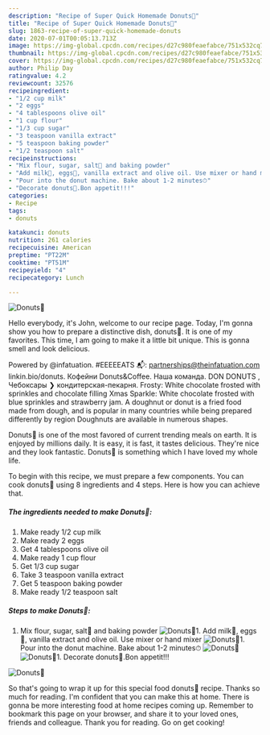 ```yaml
---
description: "Recipe of Super Quick Homemade Donuts🍩"
title: "Recipe of Super Quick Homemade Donuts🍩"
slug: 1863-recipe-of-super-quick-homemade-donuts
date: 2020-07-01T00:05:13.713Z
image: https://img-global.cpcdn.com/recipes/d27c980feaefabce/751x532cq70/donuts🍩-recipe-main-photo.jpg
thumbnail: https://img-global.cpcdn.com/recipes/d27c980feaefabce/751x532cq70/donuts🍩-recipe-main-photo.jpg
cover: https://img-global.cpcdn.com/recipes/d27c980feaefabce/751x532cq70/donuts🍩-recipe-main-photo.jpg
author: Philip Day
ratingvalue: 4.2
reviewcount: 32576
recipeingredient:
- "1/2 cup milk"
- "2 eggs"
- "4 tablespoons olive oil"
- "1 cup flour"
- "1/3 cup sugar"
- "3 teaspoon vanilla extract"
- "5 teaspoon baking powder"
- "1/2 teaspoon salt"
recipeinstructions:
- "Mix flour, sugar, salt🧂 and baking powder"
- "Add milk🥛, eggs🥚, vanilla extract and olive oil. Use mixer or hand mixer"
- "Pour into the donut machine. Bake about 1-2 minutes⏱"
- "Decorate donuts🍩.Bon appetit!!!"
categories:
- Recipe
tags:
- donuts

katakunci: donuts 
nutrition: 261 calories
recipecuisine: American
preptime: "PT22M"
cooktime: "PT51M"
recipeyield: "4"
recipecategory: Lunch

---
```



![Donuts🍩](https://img-global.cpcdn.com/recipes/d27c980feaefabce/751x532cq70/donuts🍩-recipe-main-photo.jpg)

Hello everybody, it's John, welcome to our recipe page. Today, I'm gonna show you how to prepare a distinctive dish, donuts🍩. It is one of my favorites. This time, I am going to make it a little bit unique. This is gonna smell and look delicious.

Powered by @infatuation. #EEEEEATS 📬: partnerships@theinfatuation.com linkin.bio/donuts. Кофейни Donuts&amp;Coffee. Наша команда. DON DONUTS , Чебоксары ❯ кондитерская-пекарня. Frosty: White chocolate frosted with sprinkles and chocolate filling Xmas Sparkle: White chocolate frosted with blue sprinkles and strawberry jam. A doughnut or donut is a fried food made from dough, and is popular in many countries while being prepared differently by region Doughnuts are available in numerous shapes.

Donuts🍩 is one of the most favored of current trending meals on earth. It is enjoyed by millions daily. It is easy, it is fast, it tastes delicious. They're nice and they look fantastic. Donuts🍩 is something which I have loved my whole life.


To begin with this recipe, we must prepare a few components. You can cook donuts🍩 using 8 ingredients and 4 steps. Here is how you can achieve that.

<!--inarticleads1-->

##### The ingredients needed to make Donuts🍩:

1. Make ready 1/2 cup milk
1. Make ready 2 eggs
1. Get 4 tablespoons olive oil
1. Make ready 1 cup flour
1. Get 1/3 cup sugar
1. Take 3 teaspoon vanilla extract
1. Get 5 teaspoon baking powder
1. Make ready 1/2 teaspoon salt




<!--inarticleads2-->

##### Steps to make Donuts🍩:

1. Mix flour, sugar, salt🧂 and baking powder
<img src="//assets-global.cpcdn.com/assets/icons/button_play-2c75c40dde080a61004c1f40b05d8f140eaff45d7e9e6481dc71c63d2e7c4909.png" alt="Donuts🍩">1. Add milk🥛, eggs🥚, vanilla extract and olive oil. Use mixer or hand mixer
<img src="//assets-global.cpcdn.com/assets/icons/button_play-2c75c40dde080a61004c1f40b05d8f140eaff45d7e9e6481dc71c63d2e7c4909.png" alt="Donuts🍩">1. Pour into the donut machine. Bake about 1-2 minutes⏱
<img src="//assets-global.cpcdn.com/assets/icons/button_play-2c75c40dde080a61004c1f40b05d8f140eaff45d7e9e6481dc71c63d2e7c4909.png" alt="Donuts🍩"><img src="//assets-global.cpcdn.com/assets/icons/button_play-2c75c40dde080a61004c1f40b05d8f140eaff45d7e9e6481dc71c63d2e7c4909.png" alt="Donuts🍩">1. Decorate donuts🍩.Bon appetit!!!
<img src="//assets-global.cpcdn.com/assets/icons/button_play-2c75c40dde080a61004c1f40b05d8f140eaff45d7e9e6481dc71c63d2e7c4909.png" alt="Donuts🍩">



So that's going to wrap it up for this special food donuts🍩 recipe. Thanks so much for reading. I'm confident that you can make this at home. There is gonna be more interesting food at home recipes coming up. Remember to bookmark this page on your browser, and share it to your loved ones, friends and colleague. Thank you for reading. Go on get cooking!
